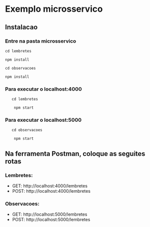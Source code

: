 # Exemplo microsservico

## Instalacao

### Entre na pasta microsservico

```
cd lembretes
```

```
npm install
```

```
cd observacoes
```
```
npm install
```

### Para executar o localhost:4000

```
   cd lembretes 
```
```
    npm start
```

### Para executar o localhost:5000

```
   cd observacoes
```
```
    npm start
```

## Na ferramenta Postman, coloque as seguites rotas

### Lembretes:
* GET: http://localhost:4000/lembretes
* POST: http://localhost:4000/lembretes

### Observacoes:
* GET: http://localhost:5000/lembretes
* POST: http://localhost:5000/lembretes